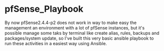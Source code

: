 # pfSense_Playbook

By now pfSense2.4.4-p2 does not work in way to make easy the management an environment with a lot of pfSense instances, but it's possible manage some taks by terminal like create alias, rules, backups and packages/system update, so I've built this very basic ansible playbook to run these activities in a easiest way using Ansible.
